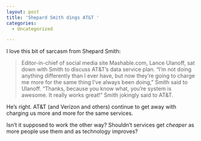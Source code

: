 ```yaml
---
layout: post
title: 'Shepard Smith dings AT&T '
categories:
  - Uncategorized

---
```


<p>I love this bit of sarcasm from Shepard Smith: </p>
<blockquote>
<p>Editor-in-chief of social media site Mashable.com, Lance Ulanoff, sat down with Smith to discuss AT&amp;T&#8217;s data service plan. &#8220;I&#8217;m not doing anything differently than I ever have, but now they&#8217;re going to charge me more for the same thing I&#8217;ve always been doing,&#8221; Smith said to Ulanoff. &#8220;Thanks, because you know what, you&#8217;re system is awesome. It really works great!&#8221; Smith jokingly said to AT&amp;T.</p>
</blockquote>
<p>He&#8217;s right. AT&amp;T (and Verizon and others) continue to get away with charging us more and more for the same services. </p>
<p>Isn&#8217;t it supposed to work the other way? Shouldn&#8217;t services get <em>cheaper </em>as more people use them and as technology improves? </p>
